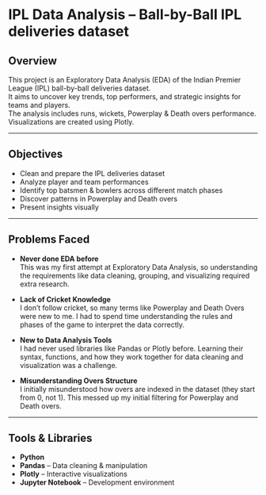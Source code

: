 # IPL Data Analysis – Ball-by-Ball IPL deliveries dataset

## Overview

This project is an Exploratory Data Analysis (EDA) of the Indian Premier League (IPL) ball-by-ball deliveries dataset.  
It aims to uncover key trends, top performers, and strategic insights for teams and players.  
The analysis includes runs, wickets, Powerplay & Death overs performance.  
Visualizations are created using Plotly.

---

## Objectives

- Clean and prepare the IPL deliveries dataset  
- Analyze player and team performances  
- Identify top batsmen & bowlers across different match phases  
- Discover patterns in Powerplay and Death overs  
- Present insights visually

---

## Problems Faced

- **Never done EDA before**  
  This was my first attempt at Exploratory Data Analysis, so understanding the requirements like data cleaning, grouping, and visualizing required extra research.

- **Lack of Cricket Knowledge**  
  I don’t follow cricket, so many terms like Powerplay and Death Overs were new to me. I had to spend time understanding the rules and phases of the game to interpret the data correctly.

- **New to Data Analysis Tools**  
  I had never used libraries like Pandas or Plotly before. Learning their syntax, functions, and how they work together for data cleaning and visualization was a challenge.

- **Misunderstanding Overs Structure**  
  I initially misunderstood how overs are indexed in the dataset (they start from 0, not 1). This messed up my initial filtering for Powerplay and Death overs.

---

##  Tools & Libraries

- **Python**  
- **Pandas** – Data cleaning & manipulation  
- **Plotly** – Interactive visualizations  
- **Jupyter Notebook** – Development environment  